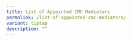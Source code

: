 ```yaml
---
title: List of Appointed CMC Mediators
permalink: /list-of-appointed-cmc-mediators/
variant: tiptap
description: ""
---
```


